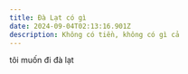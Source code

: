 ```yaml
---
title: Đà Lạt có gì
date: 2024-09-04T02:13:16.901Z
description: Không có tiền, không có gì cả
---
```

tôi muốn đi đà lạt
